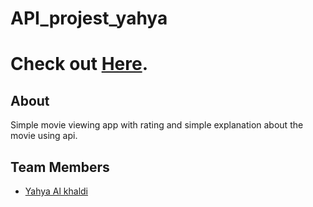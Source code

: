 # API_projest_yahya

# Check out [Here](https://gsg-cf05.github.io/API_projest_yahya/).

## About

Simple movie viewing app with rating and simple explanation about the movie using api.

## Team Members

- [Yahya Al khaldi](https://github.com/yahya-1)
